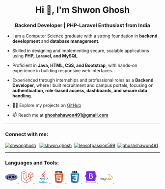 <h1 align="center">Hi 👋, I'm Shwon Ghosh</h1>
<h3 align="center">Backend Developer | PHP-Laravel Enthusiast from India</h3>

- I am a Computer Science graduate with a strong foundation in **backend development** and **database management**.  
- Skilled in designing and implementing secure, scalable applications using **PHP, Laravel, and MySQL**.  
- Proficient in **Java, HTML, CSS, and Bootstrap**, with hands-on experience in building responsive web interfaces.  
- Experienced through internships and professional roles as a **Backend Developer**, where I built recruitment and campus portals, focusing on **authentication, role-based access, dashboards, and secure data handling**.  

- 👨‍💻 Explore my projects on [GitHub](https://github.com/ghoshshawon?tab=repositories)  
- 📫 Reach me at **ghoshshawon491@gmail.com**  

---

<h3 align="left">Connect with me:</h3>
<p align="left">
<a href="https://linkedin.com/in/shwonghosh" target="blank"><img align="center" src="https://raw.githubusercontent.com/rahuldkjain/github-profile-readme-generator/master/src/images/icons/Social/linked-in-alt.svg" alt="shwonghosh" height="30" width="40" /></a> &nbsp;
<a href="https://fb.com/shwon.ghosh" target="blank"><img align="center" src="https://raw.githubusercontent.com/rahuldkjain/github-profile-readme-generator/master/src/images/icons/Social/facebook.svg" alt="shwon.ghosh" height="30" width="40" /></a>&nbsp;
<a href="https://instagram.com/lensofpassion599" target="blank"><img align="center" src="https://raw.githubusercontent.com/rahuldkjain/github-profile-readme-generator/master/src/images/icons/Social/instagram.svg" alt="lensofpassion599" height="30" width="40" /></a>&nbsp;
<a href="https://www.hackerrank.com/ghoshshawon491" target="blank"><img align="center" src="https://raw.githubusercontent.com/rahuldkjain/github-profile-readme-generator/master/src/images/icons/Social/hackerrank.svg" alt="ghoshshawon491" height="30" width="40" /></a>&nbsp;
</p>

---

<h3 align="left">Languages and Tools:</h3>
<p align="left"> 
<a href="https://www.php.net/" target="_blank" rel="noreferrer"> <img src="https://raw.githubusercontent.com/devicons/devicon/master/icons/php/php-original.svg" alt="php" width="40" height="40"/> </a>&nbsp; 
<a href="https://laravel.com/" target="_blank" rel="noreferrer"> <img src="https://raw.githubusercontent.com/devicons/devicon/master/icons/laravel/laravel-original.svg" alt="laravel" width="40" height="40"/> </a>&nbsp;
<a href="https://www.java.com" target="_blank" rel="noreferrer"> <img src="https://raw.githubusercontent.com/devicons/devicon/master/icons/java/java-original.svg" alt="java" width="40" height="40"/> </a>&nbsp; 
<a href="https://www.w3schools.com/html/" target="_blank" rel="noreferrer"> <img src="https://raw.githubusercontent.com/devicons/devicon/master/icons/html5/html5-original-wordmark.svg" alt="html5" width="40" height="40"/> </a>&nbsp; 
<a href="https://www.w3schools.com/css/" target="_blank" rel="noreferrer"> <img src="https://raw.githubusercontent.com/devicons/devicon/master/icons/css3/css3-original-wordmark.svg" alt="css3" width="40" height="40"/> </a>&nbsp; 
<a href="https://getbootstrap.com" target="_blank" rel="noreferrer"> <img src="https://raw.githubusercontent.com/devicons/devicon/master/icons/bootstrap/bootstrap-plain-wordmark.svg" alt="bootstrap" width="40" height="40"/> </a>&nbsp; 
<a href="https://www.mysql.com/" target="_blank" rel="noreferrer"> <img src="https://raw.githubusercontent.com/devicons/devicon/master/icons/mysql/mysql-original-wordmark.svg" alt="mysql" width="40" height="40"/> </a>&nbsp; 
</p>
